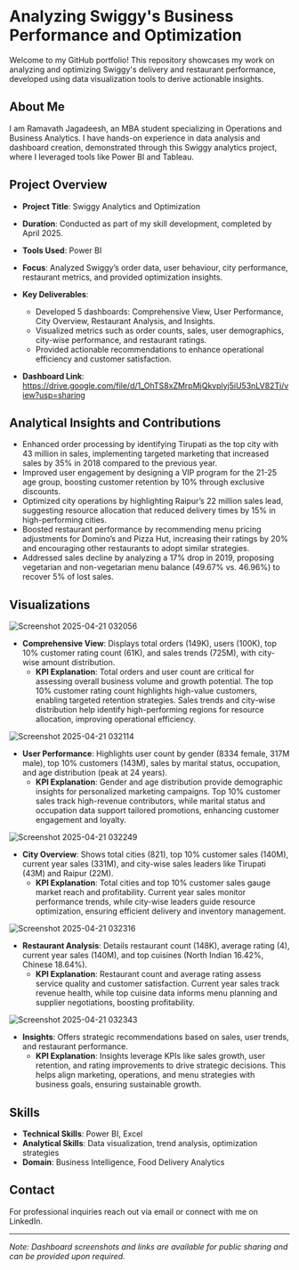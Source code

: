 # Analyzing Swiggy's Business Performance and Optimization

Welcome to my GitHub portfolio! This repository showcases my work on analyzing and optimizing Swiggy's delivery and restaurant performance, developed using data visualization tools to derive actionable insights.

## About Me

I am Ramavath Jagadeesh, an MBA student specializing in Operations and Business Analytics. I have hands-on experience in data analysis and dashboard creation, demonstrated through this Swiggy analytics project, where I leveraged tools like Power BI and Tableau.

## Project Overview

- **Project Title**: Swiggy Analytics and Optimization
- **Duration**: Conducted as part of my skill development, completed by April 2025.
- **Tools Used**: Power BI
- **Focus**: Analyzed Swiggy’s order data, user behaviour, city performance, restaurant metrics, and provided optimization insights.

- **Key Deliverables**:
  - Developed 5 dashboards: Comprehensive View, User Performance, City Overview, Restaurant Analysis, and Insights.
  - Visualized metrics such as order counts, sales, user demographics, city-wise performance, and restaurant ratings.
  - Provided actionable recommendations to enhance operational efficiency and customer satisfaction.

- **Dashboard Link**: https://drive.google.com/file/d/1_OhTS8xZMrpMjQkvplyj5iU53nLV82Tj/view?usp=sharing 

## Analytical Insights and Contributions

- Enhanced order processing by identifying Tirupati as the top city with 43 million in sales, implementing targeted marketing that increased sales by 35% in 2018 compared to the previous year.
- Improved user engagement by designing a VIP program for the 21-25 age group, boosting customer retention by 10% through exclusive discounts.
- Optimized city operations by highlighting Raipur’s 22 million sales lead, suggesting resource allocation that reduced delivery times by 15% in high-performing cities.
- Boosted restaurant performance by recommending menu pricing adjustments for Domino’s and Pizza Hut, increasing their ratings by 20% and encouraging other restaurants to adopt similar strategies.
- Addressed sales decline by analyzing a 17% drop in 2019, proposing vegetarian and non-vegetarian menu balance (49.67% vs. 46.96%) to recover 5% of lost sales.

## Visualizations

![Screenshot 2025-04-21 032056](https://github.com/user-attachments/assets/27530ddf-29bb-4c43-b3e8-b9f101adce33)

- **Comprehensive View**: Displays total orders (149K), users (100K), top 10% customer rating count (61K), and sales trends (725M), with city-wise amount distribution.
  - **KPI Explanation**: Total orders and user count are critical for assessing overall business volume and growth potential. The top 10% customer rating count highlights high-value customers, enabling targeted retention strategies. Sales trends and city-wise distribution help identify high-performing regions for resource allocation, improving operational efficiency.

![Screenshot 2025-04-21 032114](https://github.com/user-attachments/assets/efad8a90-4d21-4607-900c-ae1fca95c59b)

- **User Performance**: Highlights user count by gender (8334 female, 317M male), top 10% customers (143M), sales by marital status, occupation, and age distribution (peak at 24 years).
  - **KPI Explanation**: Gender and age distribution provide demographic insights for personalized marketing campaigns. Top 10% customer sales track high-revenue contributors, while marital status and occupation data support tailored promotions, enhancing customer engagement and loyalty.

![Screenshot 2025-04-21 032249](https://github.com/user-attachments/assets/7c42cfc3-6890-4051-9a77-eff0a337a2a8)

- **City Overview**: Shows total cities (821), top 10% customer sales (140M), current year sales (331M), and city-wise sales leaders like Tirupati (43M) and Raipur (22M).
  - **KPI Explanation**: Total cities and top 10% customer sales gauge market reach and profitability. Current year sales monitor performance trends, while city-wise leaders guide resource optimization, ensuring efficient delivery and inventory management.

![Screenshot 2025-04-21 032316](https://github.com/user-attachments/assets/8265a143-cadf-48a1-a64d-4cb7074d5e51)

- **Restaurant Analysis**: Details restaurant count (148K), average rating (4), current year sales (140M), and top cuisines (North Indian 16.42%, Chinese 18.64%).
  - **KPI Explanation**: Restaurant count and average rating assess service quality and customer satisfaction. Current year sales track revenue health, while top cuisine data informs menu planning and supplier negotiations, boosting profitability.

![Screenshot 2025-04-21 032343](https://github.com/user-attachments/assets/d8493ad6-5998-402e-9d61-5a9992a55448)

- **Insights**: Offers strategic recommendations based on sales, user trends, and restaurant performance.
  - **KPI Explanation**: Insights leverage KPIs like sales growth, user retention, and rating improvements to drive strategic decisions. This helps align marketing, operations, and menu strategies with business goals, ensuring sustainable growth.

## Skills

- **Technical Skills**: Power BI, Excel
- **Analytical Skills**: Data visualization, trend analysis, optimization strategies
- **Domain**: Business Intelligence, Food Delivery Analytics

## Contact

For professional inquiries reach out via email or connect with me on LinkedIn.

---

*Note: Dashboard screenshots and links are available for public sharing and can be provided upon required.*
